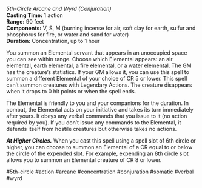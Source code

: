*5th-Circle Arcane and Wyrd (Conjuration)*    
**Casting Time:** 1 action    
**Range:** 90 feet  
**Components:** V, S, M (burning incense for air, soft clay for earth, sulfur and phosphorus for fire, or water and sand for water)  
**Duration:** Concentration, up to 1 hour

You summon an Elemental servant that appears in an unoccupied space you can see within range. Choose which Elemental appears: an air elemental, earth elemental, a fire elemental, or a water elemental. The GM has the creature’s statistics. If your GM allows it, you can use this spell to summon a different Elemental of your choice of CR 5 or lower. This spell can’t summon creatures with Legendary Actions. The creature disappears when it drops to 0 hit points or when the spell ends.

The Elemental is friendly to you and your companions for the duration. In combat, the Elemental acts on your initiative and takes its turn immediately after yours. It obeys any verbal commands that you issue to it (no action required by you). If you don’t issue any commands to the Elemental, it defends itself from hostile creatures but otherwise takes no actions.

***At Higher Circles.*** When you cast this spell using a spell slot of 6th circle or higher, you can choose to summon an Elemental of a CR equal to or below the circle of the expended slot. For example, expending an 8th circle slot allows you to summon an Elemental creature of CR 8 or lower.

#5th-circle #action #arcane #concentration #conjuration #somatic #verbal #wyrd
